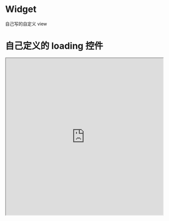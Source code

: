 # Widget
自己写的自定义 view

# 自己定义的 loading 控件
<iframe height=500 width=500 src="https://github.com/wuyalun198612/Widget/blob/master/picture/loading%E5%AE%89%E5%8D%93.gif">
![loading 控件](https://github.com/wuyalun198612/Widget/blob/master/picture/loading%E5%AE%89%E5%8D%93.gif)
# 自己定义的声音播放的控件

# 自己定义的可根据自己业务日程安排显示的日历控件

![日历控件](https://github.com/wuyalun198612/Widget/blob/master/picture/calender.png "日历控件")
